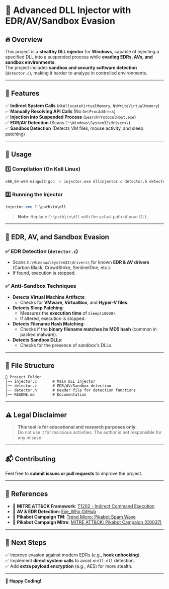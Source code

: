 # 🚀 Advanced DLL Injector with EDR/AV/Sandbox Evasion

## 🔥 Overview
This project is a **stealthy DLL injector** for **Windows**, capable of injecting a specified DLL into a suspended process while **evading EDRs, AVs, and sandbox environments**.  
The project includes **sandbox and security software detection** (`detector.c`), making it harder to analyze in controlled environments.

---

## 📌 **Features**
✅ **Indirect System Calls** (`NtAllocateVirtualMemory`, `NtWriteVirtualMemory`)  
✅ **Manually Resolving API Calls** (No `GetProcAddress`)  
✅ **Injection into Suspended Process** (`SearchProtocolHost.exe`)  
✅ **EDR/AV Detection** (Scans `C:\Windows\System32\drivers\`)  
✅ **Sandbox Detection** (Detects VM files, mouse activity, and sleep patching)

---

## 🚀 **Usage**
### **1️⃣ Compilation (On Kali Linux)**
```bash
x86_64-w64-mingw32-gcc -o injector.exe dllinjector.c detector.h detector.c -Wall -lshlwapi
```

### **2️⃣ Running the Injector**
```powershell
injector.exe C:\path\to\dll
```
> **Note**: Replace `C:\path\to\dll` with the actual path of your DLL.

---

## 🐍 **EDR, AV, and Sandbox Evasion**
### ✅ **EDR Detection (`detector.c`)**
- Scans `C:\Windows\System32\drivers\` for known **EDR & AV drivers** (Carbon Black, CrowdStrike, SentinelOne, etc.).
- If found, execution is stopped.

### ✅ **Anti-Sandbox Techniques**
- **Detects Virtual Machine Artifacts**:
  - Checks for **VMware**, **VirtualBox**, and **Hyper-V files**.
- **Detects Sleep Patching**:
  - Measures the **execution time** of `Sleep(10000)`.
  - If altered, execution is stopped.
- **Detects Filename Hash Matching**:
  - Checks if the **binary filename matches its MD5 hash** (common in packed malware).
- **Detects Sandbox DLLs**:
  - Checks for the presence of sandbox's DLLs.

---

## 📝 **File Structure**
```
📂 Project Folder
│── injector.c       # Main DLL injector
│── detector.c       # EDR/AV/Sandbox detection
│── detector.h       # Header file for detection functions
│── README.md        # Documentation
```

---

## ⚠️ **Legal Disclaimer**
> **This tool is for educational and research purposes only.**  
> Do not use it for malicious activities. The author is not responsible for any misuse.

---

## 📬 **Contributing**
Feel free to **submit issues or pull requests** to improve the project.  

---

## 📜 **References**
- 🔗 **MITRE ATT&CK Framework**: [T1202 - Indirect Command Execution](https://attack.mitre.org/techniques/T1202/)  
- 🔗 **AV & EDR Detection**: [Exe_Who GitHub](https://github.com/Nariod/exe_who)
- 🔗 **Pikabot Campaign TM**: [Trend Micro: Pikabot Spam Wave](https://www.trendmicro.com/en_us/research/24/a/a-look-into-pikabot-spam-wave-campaign.html)
- 🔗 **Pikabot Campaign Mitre**: [MITRE ATT&CK: Pikabot Campaign (C0037)](https://attack.mitre.org/campaigns/C0037/)

---

## 🎯 **Next Steps**
✅ Improve evasion against modern EDRs (e.g., **hook unhooking**).  
✅ Implement **direct system calls** to avoid `ntdll.dll` detection.  
✅ Add **extra payload encryption** (e.g., AES) for more stealth.

---

🚀 **Happy Coding!**

